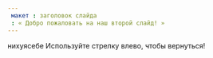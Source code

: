 ```yaml
---
 макет : заголовок слайда
 : « Добро пожаловать на наш второй слайд! »
---
```

нихуясебе
Используйте стрелку влево, чтобы вернуться!
